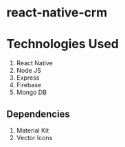 # react-native-crm

# Technologies Used 
1. React Native 
2. Node JS 
3. Express
4. Firebase
5. Mongo DB

## Dependencies 
1. Material Kit
2. Vector Icons
